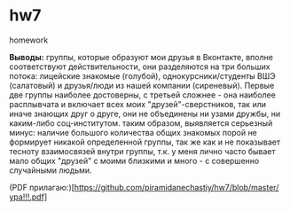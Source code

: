 # hw7
homework

**Выводы:** группы, которые образуют мои друзья в Вконтакте, вполне соответствуют действительности, они разделяются на три больших потока: лицейские знакомые (голубой), однокурсники/студенты ВШЭ (салатовый) и друзья/люди из нашей компании (сиреневый). Первые две группы наиболее достоверны, с третьей сложнее - она наиболее расплывчата и включает всех моих "друзей"-сверстников, так или иначе знающих друг о друге, они не объединены ни узами дружбы, ни каким-либо соц-институтом. таким образом, выявляется серьезный минус: наличие большого количества общих знакомых порой не формирует никакой определенной группы, так же как и не показывает тесноту взаимосвязей внутри группы, т.к. у меня лично часто бывает мало общих "друзей" с моими близкими и много - с совершенно случайными людьми.

(PDF прилагаю:)[https://github.com/piramidanechastiy/hw7/blob/master/ура!!!.pdf]
